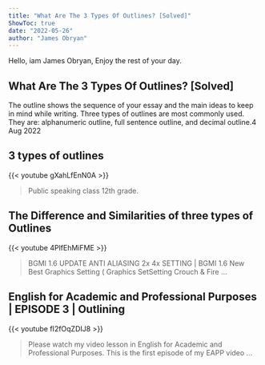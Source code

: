 ```yaml
---
title: "What Are The 3 Types Of Outlines? [Solved]"
ShowToc: true 
date: "2022-05-26"
author: "James Obryan" 
---
```


Hello, iam James Obryan, Enjoy the rest of your day.
## What Are The 3 Types Of Outlines? [Solved]
 The outline shows the sequence of your essay and the main ideas to keep in mind while writing. Three types of outlines are most commonly used. They are: alphanumeric outline, full sentence outline, and decimal outline.4 Aug 2022

## 3 types of outlines
{{< youtube gXahLfEnN0A >}}
>Public speaking class 12th grade.

## The Difference and Similarities of three types of Outlines
{{< youtube 4PlfEhMiFME >}}
>BGMI 1.6 UPDATE ANTI ALIASING 2x 4x SETTING | BGMI 1.6 New Best Graphics Setting ( Graphics SetSetting Crouch & Fire ...

## English for Academic and Professional Purposes | EPISODE 3 | Outlining
{{< youtube fI2fOqZDIJ8 >}}
>Please watch my video lesson in English for Academic and Professional Purposes. This is the first episode of my EAPP video ...

